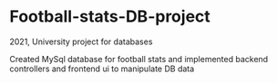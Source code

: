 # Football-stats-DB-project

2021, University project for databases

Created MySql database for football stats and implemented backend controllers and frontend ui to manipulate DB data
